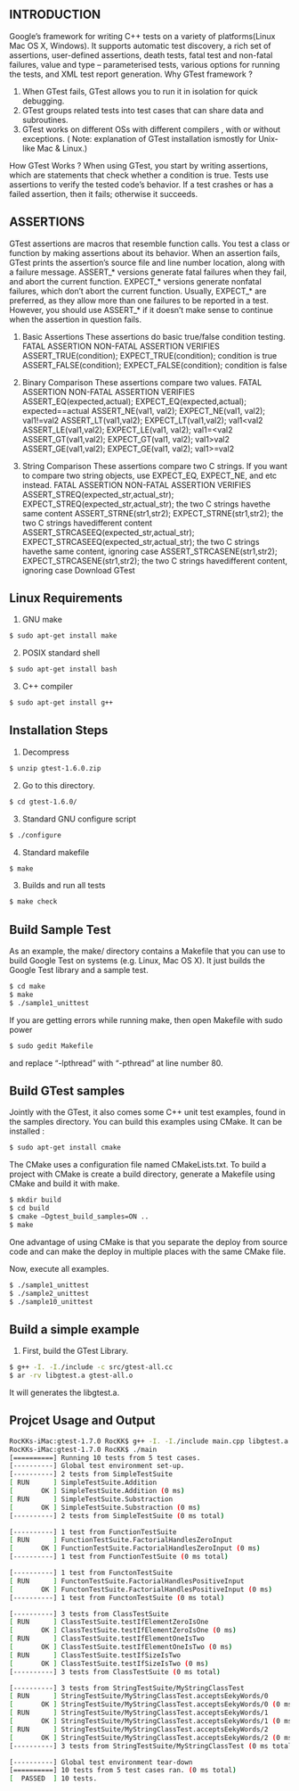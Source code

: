 INTRODUCTION
-------------

Google’s framework for writing C++ tests on a variety of platforms(Linux Mac OS X, Windows).
It supports automatic test discovery, a rich set of assertions, user-defined assertions, death tests, fatal test and non-fatal failures, value and type – parameterised tests, various options for running the tests, and XML test report generation.
Why GTest framework ?

1. When GTest fails, GTest allows you to run it in isolation for quick debugging.
2. GTest groups related tests into test cases that can share data and subroutines.
3. GTest works on different OSs with different compilers , with or without exceptions.
( Note: explanation of GTest installation ismostly for Unix-like Mac & Linux.)

How GTest Works ?
When using GTest, you start by writing assertions, which are statements that check whether a condition is true. Tests use assertions to verify the tested code’s behavior. If a test crashes or has a failed assertion, then it fails; otherwise it succeeds.

ASSERTIONS
-------------
GTest assertions are macros that resemble function calls. You test a class or function by making assertions about its behavior. When an assertion fails, GTest prints the assertion’s source file and line number location, along with a failure message.
ASSERT_* versions generate fatal failures when they fail, and abort the current function.
EXPECT_* versions generate nonfatal failures, which don’t abort the current function.
Usually, EXPECT_* are preferred, as they allow more than one failures to be reported in a test. However, you should use ASSERT_*  if it doesn’t make sense to continue when the assertion in question fails.

1. Basic Assertions
These assertions do basic true/false condition testing.
FATAL ASSERTION	NON-FATAL ASSERTION	VERIFIES
ASSERT_TRUE(condition);	EXPECT_TRUE(condition);	condition is true
ASSERT_FALSE(condition);	EXPECT_FALSE(condition);	condition is false

2. Binary Comparison
These assertions compare two values.
FATAL ASSERTION	NON-FATAL ASSERTION	VERIFIES
ASSERT_EQ(expected,actual);	EXPECT_EQ(expected,actual);	expected==actual
ASSERT_NE(val1, val2);	EXPECT_NE(val1, val2);	val1!=val2
ASSERT_LT(val1,val2);	EXPECT_LT(val1,val2);	val1<val2
ASSERT_LE(val1,val2);	EXPECT_LE(val1, val2);	val1=<val2
ASSERT_GT(val1,val2);	EXPECT_GT(val1, val2);	val1>val2
ASSERT_GE(val1,val2);	EXPECT_GE(val1, val2);	val1>=val2

3. String Comparison
These assertions compare two C strings. If you want to compare two string objects, use EXPECT_EQ, EXPECT_NE, and etc instead.
FATAL ASSERTION	NON-FATAL ASSERTION	VERIFIES
ASSERT_STREQ(expected_str,actual_str);	EXPECT_STREQ(expected_str,actual_str);	the two C strings havethe same content
ASSERT_STRNE(str1,str2);	EXPECT_STRNE(str1,str2);	the two C strings havedifferent content
ASSERT_STRCASEEQ(expected_str,actual_str);	EXPECT_STRCASEEQ(expected_str,actual_str);	the two C strings havethe same content, ignoring case
ASSERT_STRCASENE(str1,str2);	EXPECT_STRCASENE(str1,str2);	the two C strings havedifferent content, ignoring case
Download GTest


Linux Requirements
-------------
1. GNU  make
```BASH
$ sudo apt-get install make
```
2. POSIX standard shell
```BASH
$ sudo apt-get install bash
```
3. C++ compiler
```BASH
$ sudo apt-get install g++
```
Installation Steps
-------------
1. Decompress
```BASH
$ unzip gtest-1.6.0.zip
```
2. Go to this directory.
```BASH
$ cd gtest-1.6.0/
```
3. Standard GNU configure script
```BASH
$ ./configure
```
4. Standard makefile
```BASH
$ make
```
3. Builds and run all tests
```BASH
$ make check
```
Build Sample Test
-------------
As an example, the make/ directory contains a Makefile that you can use to build Google Test on systems (e.g. Linux, Mac OS X). It just builds the Google Test library and a sample test.
```BASH
$ cd make
$ make
$ ./sample1_unittest
```
If you are getting errors while running make, then open Makefile with sudo power
```BASH
$ sudo gedit Makefile
```
and replace “-lpthread” with “-pthread” at line number 80.

Build GTest samples
-------------
Jointly with the GTest, it also comes some C++ unit test examples, found in the samples directory. You can build this examples using CMake. It can be installed :
```BASH
$ sudo apt-get install cmake
```
The CMake uses a configuration file named CMakeLists.txt. To build a project with CMake is create a build directory, generate a Makefile using CMake and build it with make.
```BASH
$ mkdir build
$ cd build
$ cmake –Dgtest_build_samples=ON ..
$ make
```

One advantage of using CMake is that you separate the deploy from source code and can make the deploy in multiple places with the same CMake file.

Now, execute all examples.
```BASH
$ ./sample1_unittest
$ ./sample2_unittest
$ ./sample10_unittest
```

Build a simple example
-------------
1. First, build the GTest Library.
```BASH
$ g++ -I. -I./include -c src/gtest-all.cc
$ ar -rv libgtest.a gtest-all.o
```
It will generates the libgtest.a.


Projcet Usage and Output
-------------
```BASH
RocKKs-iMac:gtest-1.7.0 RocKK$ g++ -I. -I./include main.cpp libgtest.a -lpthread -o main
RocKKs-iMac:gtest-1.7.0 RocKK$ ./main
[==========] Running 10 tests from 5 test cases.
[----------] Global test environment set-up.
[----------] 2 tests from SimpleTestSuite
[ RUN      ] SimpleTestSuite.Addition
[       OK ] SimpleTestSuite.Addition (0 ms)
[ RUN      ] SimpleTestSuite.Substraction
[       OK ] SimpleTestSuite.Substraction (0 ms)
[----------] 2 tests from SimpleTestSuite (0 ms total)

[----------] 1 test from FunctionTestSuite
[ RUN      ] FunctionTestSuite.FactorialHandlesZeroInput
[       OK ] FunctionTestSuite.FactorialHandlesZeroInput (0 ms)
[----------] 1 test from FunctionTestSuite (0 ms total)

[----------] 1 test from FunctonTestSuite
[ RUN      ] FunctonTestSuite.FactorialHandlesPositiveInput
[       OK ] FunctonTestSuite.FactorialHandlesPositiveInput (0 ms)
[----------] 1 test from FunctonTestSuite (0 ms total)

[----------] 3 tests from ClassTestSuite
[ RUN      ] ClassTestSuite.testIfElementZeroIsOne
[       OK ] ClassTestSuite.testIfElementZeroIsOne (0 ms)
[ RUN      ] ClassTestSuite.testIfElementOneIsTwo
[       OK ] ClassTestSuite.testIfElementOneIsTwo (0 ms)
[ RUN      ] ClassTestSuite.testIfSizeIsTwo
[       OK ] ClassTestSuite.testIfSizeIsTwo (0 ms)
[----------] 3 tests from ClassTestSuite (0 ms total)

[----------] 3 tests from StringTestSuite/MyStringClassTest
[ RUN      ] StringTestSuite/MyStringClassTest.acceptsEekyWords/0
[       OK ] StringTestSuite/MyStringClassTest.acceptsEekyWords/0 (0 ms)
[ RUN      ] StringTestSuite/MyStringClassTest.acceptsEekyWords/1
[       OK ] StringTestSuite/MyStringClassTest.acceptsEekyWords/1 (0 ms)
[ RUN      ] StringTestSuite/MyStringClassTest.acceptsEekyWords/2
[       OK ] StringTestSuite/MyStringClassTest.acceptsEekyWords/2 (0 ms)
[----------] 3 tests from StringTestSuite/MyStringClassTest (0 ms total)

[----------] Global test environment tear-down
[==========] 10 tests from 5 test cases ran. (0 ms total)
[  PASSED  ] 10 tests.
```

